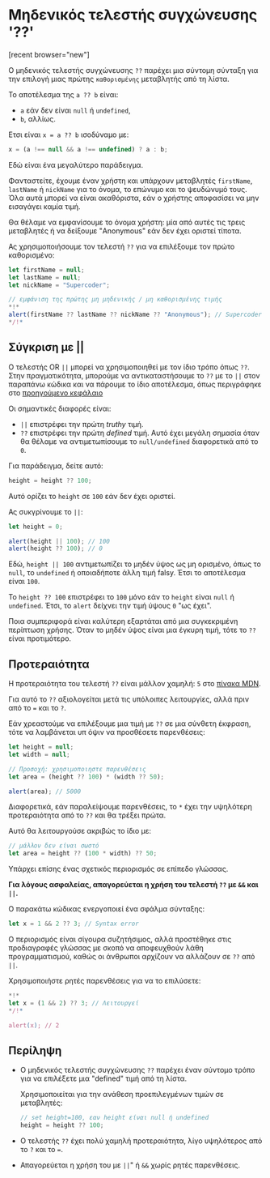 # Μηδενικός τελεστής συγχώνευσης '??'

[recent browser="new"]

Ο μηδενικός τελεστής συγχώνευσης `??` παρέχει μια σύντομη σύνταξη για την επιλογή μιας πρώτης `καθορισμένης` μεταβλητής από τη λίστα.

Το αποτέλεσμα της `a ?? b` είναι:
- `a` εάν δεν είναι `null` ή `undefined`,
- `b`, αλλίως.

Ετσι είναι `x = a ?? b` ισοδύναμο με:

```js
x = (a !== null && a !== undefined) ? a : b;
```

Εδώ είναι ένα μεγαλύτερο παράδειγμα.

Φανταστείτε, έχουμε έναν χρήστη και υπάρχουν μεταβλητές `firstName`, `lastName` ή `nickName` για το όνομα, το επώνυμο και το ψευδώνυμό τους. Όλα αυτά μπορεί να είναι ακαθόριστα, εάν ο χρήστης αποφασίσει να μην εισαγάγει καμία τιμή.

Θα θέλαμε να εμφανίσουμε το όνομα χρήστη: μία από αυτές τις τρεις μεταβλητές ή να δείξουμε "Anonymous" εάν δεν έχει οριστεί τίποτα.

Ας χρησιμοποιήσουμε τον τελεστή `??` για να επιλέξουμε τον πρώτο καθορισμένο:

```js run
let firstName = null;
let lastName = null;
let nickName = "Supercoder";

// εμφάνιση της πρώτης μη μηδενικής / μη καθορισμένης τιμής
*!*
alert(firstName ?? lastName ?? nickName ?? "Anonymous"); // Supercoder
*/!*
```

## Σύγκριση με ||

Ο τελεστής OR `||` μπορεί να χρησιμοποιηθεί με τον ίδιο τρόπο όπως `??`. Στην πραγματικότητα, μπορούμε να αντικαταστήσουμε το `??` με το `||` στον παραπάνω κώδικα και να πάρουμε το ίδιο αποτέλεσμα, όπως περιγράφηκε στο [προηγούμενο κεφάλαιο](info:logical-operators#or-finds-the-first-truthy-value)


Οι σημαντικές διαφορές είναι:
- `||` επιστρέφει την πρώτη *truthy* τιμή.
- `??` επιστρέφει την πρώτη *defined* τιμή.
Αυτό έχει μεγάλη σημασία όταν θα θέλαμε να αντιμετωπίσουμε το `null/undefined` διαφορετικά από το `0`.

Για παράδειγμα, δείτε αυτό:

```js
height = height ?? 100;
```

Αυτό ορίζει το `height` σε `100` εάν δεν έχει οριστεί.

Ας συκγρίνουμε το `||`:

```js run
let height = 0;

alert(height || 100); // 100
alert(height ?? 100); // 0
```

Εδώ, `height || 100` αντιμετωπίζει το μηδέν ύψος ως μη ορισμένο, όπως το `null`, το `undefined` ή οποιαδήποτε άλλη τιμή falsy.
Έτσι το αποτέλεσμα είναι `100`.


Το `height ?? 100` επιστρέφει το `100` μόνο εάν το `height` είναι `null` ή `undefined`. Έτσι, το `alert` δείχνει την τιμή ύψους `0` "ως έχει".

Ποια συμπεριφορά είναι καλύτερη εξαρτάται από μια συγκεκριμένη περίπτωση χρήσης. Όταν το μηδέν ύψος είναι μια έγκυρη τιμή, τότε το `??` είναι προτιμότερο.

## Προτεραιότητα

Η προτεραιότητα του τελεστή `??` είναι μάλλον χαμηλή: `5` στο
[πίνακα MDN](https://developer.mozilla.org/en-US/docs/Web/JavaScript/Reference/Operators/Operator_Precedence#Table).

Για αυτό το `??` αξιολογείται μετά τις υπόλοιπες λειτουργίες, αλλά πριν από το `=` και το `?`.

Εάν χρεαστούμε να επιλέξουμε μια τιμή με `??` σε μια σύνθετη έκφραση, τότε να λαμβάνεται υπ όψιν να προσθέσετε παρενθέσεις:

```js run
let height = null;
let width = null;

// Προσοχή: χρησιμοποιηστε παρενθέσεις
let area = (height ?? 100) * (width ?? 50);

alert(area); // 5000
```
Διαφορετικά, εάν παραλείψουμε παρενθέσεις, το `*` έχει την υψηλότερη προτεραιότητα από το `??` και θα τρέξει πρώτα.

Αυτό θα λειτουργούσε ακριβώς το ίδιο με:

```js
// μάλλον δεν είναι σωστό
let area = height ?? (100 * width) ?? 50;
```

Υπάρχει επίσης ένας σχετικός περιορισμός σε επίπεδο γλώσσας.

**Για λόγους ασφαλείας, απαγορεύεται η χρήση του τελεστή `??` με `&&` και `||`.**

Ο παρακάτω κώδικας ενεργοποιεί ένα σφάλμα σύνταξης:

```js run
let x = 1 && 2 ?? 3; // Syntax error
```
Ο περιορισμός είναι σίγουρα συζητήσιμος, αλλά προστέθηκε στις προδιαγραφές γλώσσας με σκοπό να αποφευχθούν λάθη προγραμματισμού, καθώς οι άνθρωποι αρχίζουν να αλλάζουν σε `??` από `||`.

Χρησιμοποιήστε ρητές παρενθέσεις για να το επιλύσετε:

```js run
*!*
let x = (1 && 2) ?? 3; // Λειτουργεί
*/!*

alert(x); // 2
```

## Περίληψη

- Ο μηδενικός τελεστής συγχώνευσης `??` παρέχει έναν σύντομο τρόπο για να επιλέξετε μια "defined" τιμή από τη λίστα.

    Χρησιμοποιείται για την ανάθεση προεπιλεγμένων τιμών σε μεταβλητές:

    ```js
    // set height=100, εαν height είναι null ή undefined
    height = height ?? 100;
    ```

- Ο τελεστής `??` έχει πολύ χαμηλή προτεραιότητα, λίγο υψηλότερος από το `?` και το `=`.
- Απαγορεύεται η χρήση του με `||`" ή `&&` χωρίς ρητές παρενθέσεις.
